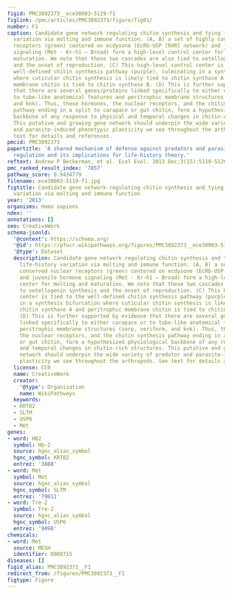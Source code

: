 ```yaml
---
figid: PMC3892373__ece30003-5119-f1
figlink: /pmc/articles/PMC3892373/figure/fig01/
number: F1
caption: Candidate gene network regulating chitin synthesis and tying it to life-history
  variation via molting and immune function. (A, B) a set of highly conserved nuclear
  receptors (green) centered on ecdysone (EcRb-USP [RXR] network) and juvenile hormone
  signaling (Met - Kr-h1 – Broad) form a high-level control center for molting and
  maturation. We note that these two cascades are also tied to vetellogenin synthesis
  and the onset of reproduction. (C) This high-level control center is tied to the
  well-defined chitin synthesis pathway (purple), culminating in a synthesis bifurcation
  where cuticular chitin synthesis is likely tied to chitin synthase A and peritrophic
  membrane chitin is tied to chitin synthase B. (D) This is further supported by evidence
  that there are several genes/proteins linked specifically to either carapace or
  to tube-like anatomical features and peritrophic membrane structures (serp, veriform,
  and knk). Thus, these hormones, the nuclear receptors, and the chitin synthesis
  pathway ending in a split to carapace or gut chitin, form a hypothesized physiological
  backbone of any response to physical and temporal changes in chitin-rich structures.
  This putative and growing gene network should underpin the wide variety of predator
  and parasite-induced phenotypic plasticity we see throughout the arthropods. See
  text for details and references.
pmcid: PMC3892373
papertitle: 'A shared mechanism of defense against predators and parasites: chitin
  regulation and its implications for life-history theory.'
reftext: Andrew P Beckerman, et al. Ecol Evol. 2013 Dec;3(15):5119-5126.
pmc_ranked_result_index: '7857'
pathway_score: 0.9434779
filename: ece30003-5119-f1.jpg
figtitle: Candidate gene network regulating chitin synthesis and tying it to life-history
  variation via molting and immune function
year: '2013'
organisms: Homo sapiens
ndex: ''
annotations: []
seo: CreativeWork
schema-jsonld:
  '@context': https://schema.org/
  '@id': https://pfocr.wikipathways.org/figures/PMC3892373__ece30003-5119-f1.html
  '@type': Dataset
  description: Candidate gene network regulating chitin synthesis and tying it to
    life-history variation via molting and immune function. (A, B) a set of highly
    conserved nuclear receptors (green) centered on ecdysone (EcRb-USP [RXR] network)
    and juvenile hormone signaling (Met - Kr-h1 – Broad) form a high-level control
    center for molting and maturation. We note that these two cascades are also tied
    to vetellogenin synthesis and the onset of reproduction. (C) This high-level control
    center is tied to the well-defined chitin synthesis pathway (purple), culminating
    in a synthesis bifurcation where cuticular chitin synthesis is likely tied to
    chitin synthase A and peritrophic membrane chitin is tied to chitin synthase B.
    (D) This is further supported by evidence that there are several genes/proteins
    linked specifically to either carapace or to tube-like anatomical features and
    peritrophic membrane structures (serp, veriform, and knk). Thus, these hormones,
    the nuclear receptors, and the chitin synthesis pathway ending in a split to carapace
    or gut chitin, form a hypothesized physiological backbone of any response to physical
    and temporal changes in chitin-rich structures. This putative and growing gene
    network should underpin the wide variety of predator and parasite-induced phenotypic
    plasticity we see throughout the arthropods. See text for details and references.
  license: CC0
  name: CreativeWork
  creator:
    '@type': Organization
    name: WikiPathways
  keywords:
  - KRT82
  - SLTM
  - USP6
  - Met
genes:
- word: HB2
  symbol: Hb-2
  source: hgnc_alias_symbol
  hgnc_symbol: KRT82
  entrez: '3888'
- word: Met
  symbol: Met
  source: hgnc_alias_symbol
  hgnc_symbol: SLTM
  entrez: '79811'
- word: Tre-2
  symbol: Tre-2
  source: hgnc_alias_symbol
  hgnc_symbol: USP6
  entrez: '9098'
chemicals:
- word: Met
  source: MESH
  identifier: D008715
diseases: []
figid_alias: PMC3892373__F1
redirect_from: /figures/PMC3892373__F1
figtype: Figure
---
```


